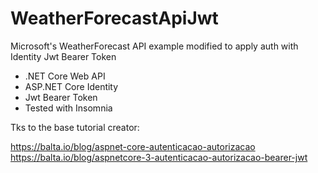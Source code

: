 # WeatherForecastApiJwt
Microsoft's WeatherForecast API example modified to apply auth with Identity Jwt Bearer Token

* .NET Core Web API
* ASP.NET Core Identity
* Jwt Bearer Token
* Tested with Insomnia

Tks to the base tutorial creator:

https://balta.io/blog/aspnet-core-autenticacao-autorizacao
https://balta.io/blog/aspnetcore-3-autenticacao-autorizacao-bearer-jwt

